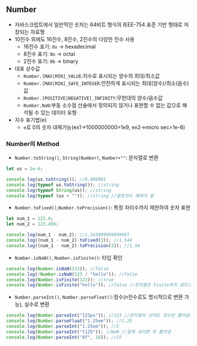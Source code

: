 ## Number

- 자바스크립트에서 일반적인 숫자는 64비트 형식의 IEEE-754 표준 기반 형태로 저장되는 자료형
- 10진수 외에도 16진수, 8진수, 2진수의 다양한 진수 사용
  - 16진수 표기: `0x` → hexadecimal
  - 8진수 표기: `0o` → octal
  - 2진수 표기: `0b` → binary
- 대표 상수값
  - `Number.[MAX|MIN]_VALUE`:지수로 표시되는 양수의 최대/최소값
  - `Number.[MAX|MIN]_SAFE_INTEGER`:안전하게 표시되는 최대(양수)/최소(음수)값
  - `Number.[POSITIVE|NEGATIVE]_INFINITY`:무한대의 양수/음수값
  - `Number.NaN`:부동 소수점 산술에서 정의되지 않거나 표현할 수 없는 값으로 해석될 수 있는 데이터 유형
- 지수 표기법(e)
  - `e`로 0의 숫자 대체가능(ex1→1000000000>1e9, ex2→micro sec>1e-6)

### Number의 Method

- `Number.toString()`, `String(Number)`, `Number+""`: 문자열로 변환

```javascript
let us = 1e-6;

console.log(us.toString()); //0.000001
console.log(typeof us.toString()); //string
console.log(typeof String(us)); //string
console.log(typeof (us + "")); //string //괄호처리 해줘야 함
```

- `Number.toFixed()`,`Number.toPrecision()`: 특정 자리수까지 제한하여 숫자 표현

```javascript
let num_1 = 125.0;
let num_2 = 123.456;

console.log(num_1 - num_2); //1.543999999999997
console.log((num_1 - num_2).toFixed(3)); //1.544
console.log((num_1 - num_2).toPrecision(3)); //1.54
```

- `Number.isNaN()`, `Number.isFinite()`: 타입 확인

```javascript
console.log(Number.isNaN(123)); //false
console.log(!Number.isNaN(123 / "hello")); //false
console.log(Number.isFinite(123)); //true
console.log(Number.isFinite("hello")); //false //문자열은 Finite하지 않다고 봄
```

- `Number.parseInt()`, `Number.parseFloat()`:정수(n진수로도 명시적으로 변환 가능), 실수로 변환

```javascript
console.log(Number.parseInt("123px")); //123 //문자열이 섞여도 정수만 뽑아냄
console.log(Number.parseFloat("1.25em")); //1.25
console.log(Number.parseInt("1.25em")); //1
console.log(Number.parseInt("t125")); //NaN //앞에 섞이면 못 뽑아냄
console.log(Number.parseInt("0f", 16)); //15
```
